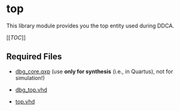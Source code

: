 
# top
This library module provides you the top entity used during DDCA.


[[_TOC_]]

## Required Files

- [dbg_core.qxp](src/dbg_core.qxp) (use **only for synthesis** (i.e., in Quartus), not for simulation!)

- [dbg_top.vhd](src/dbg_top.vhd)

- [top.vhd](src/top.vhd)
